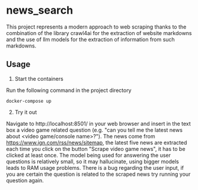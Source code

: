 # news_search
This project represents a modern approach to web scraping thanks to the
combination of the library crawl4ai for the extraction of
website markdowns and the use of llm models for the extraction of
information from such markdowns.

## Usage

1) Start the containers

Run the following command in the project directory

```
docker-compose up
```

2) Try it out

Navigate to http://localhost:8501/ in your web browser and insert in the text box a
video game related question (e.g. "can you tell me the latest news about <video game/console name>?").
The news come from https://www.ign.com/rss/news/sitemap, the latest five news are extracted
each time you click on the button "Scrape video game news", it has to be clicked at least once.
The model being used for answering the user questions is relatively small, so it may hallucinate, using bigger models leads
to RAM usage problems. There is a bug regarding the user input, if you are certain the question is related to the scraped 
news try running your question again.